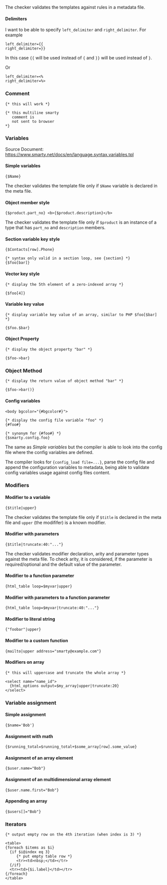 
The checker validates the templates against rules in a metadata file.

#### Delimiters

I want to be able to specify `left_delimiter` and `right_delimiter`.
For example

```
left_delimiter={{
right_delimiter=}}
```

In this case `{{` will be used instead of `{` and `}}` will be used instead of `}`.

Or

```
left_delimiter=<%
right_delimiter=%>
```

### Comment

```smarty
{* this will work *}

{* this multiline smarty
   comment is
   not sent to browser
*}
```

### Variables

Source Document: https://www.smarty.net/docs/en/language.syntax.variables.tpl

#### Simple variables
```smarty
{$Name}
```

The checker validates the template file only if `$Name` variable is declared in the meta file.

#### Object member style
```smarty
{$product.part_no} <b>{$product.description}</b>
```

The checker validates the template file only if `$product` is an instance of a type that has `part_no` and `description` members.

#### Section variable key style

```smarty
{$Contacts[row].Phone}

{* syntax only valid in a section loop, see {section} *}
{$foo[bar]}

```

#### Vector key style
```smarty
{* display the 5th element of a zero-indexed array *}

{$foo[4]}     
```

#### Variable key value

```smarty
{* display variable key value of an array, similar to PHP $foo[$bar] *}

{$foo.$bar}
```

#### Object Property
```smarty
{* display the object property "bar" *}

{$foo->bar}
```

### Object Method
```smarty
{* display the return value of object method "bar" *}

{$foo->bar()}
```


#### Config variables

```smarty
<body bgcolor="{#bgcolor#}">

{* display the config file variable "foo" *}
{#foo#}

{* synonym for {#foo#} *}
{$smarty.config.foo}
```
The same as _Simple variables_ but the compiler is able to look into the config file where the config variables are defined.

The compiler looks for `{config_load file=...}`, parse the config file and append the configuration variables to metadata, being able to validate config variables usage against config files content.

### Modifiers

#### Modifier to a variable

```smarty
{$title|upper}
```

The checker validates the template file only if `$title` is  declared in the meta file and `upper` (the modififer) is a known modifier.

#### Modifier with parameters

```smarty
{$title|truncate:40:"..."}
```

The checker validates modifier declaration, arity and parameter types against the meta file. To check arity,
it is considered, if the parameter is required/optional and the default value of the parameter.

#### Modifier to a function parameter

```smarty
{html_table loop=$myvar|upper}
```

#### Modifier with parameters to a function parameter

```smarty
{html_table loop=$myvar|truncate:40:"..."}
```

#### Modifier to literal string

```smarty
{"foobar"|upper}
```

#### Modifier to a custom function

```smarty
{mailto|upper address="smarty@example.com"}
```

#### Modifiers on array

```smarty
{* this will uppercase and truncate the whole array *}

<select name="name_id">
  {html_options output=$my_array|upper|truncate:20}
</select>
```
### Variable assignment

####  Simple assignment

```smarty
{$name='Bob'}
```

#### Assignment with math

```smarty
{$running_total=$running_total+$some_array[row].some_value}
```

#### Assignment of an array element

```smarty
{$user.name="Bob"}
```

#### Assignment of an multidimensional array element

```smarty
{$user.name.first="Bob"}
```
#### Appending an array

```smarty
{$users[]="Bob"}
```

### Iterators

```smarty
{* output empty row on the 4th iteration (when index is 3) *}

<table>
{foreach $items as $i}
  {if $i@index eq 3}
     {* put empty table row *}
     <tr><td>nbsp;</td></tr>
  {/if}
  <tr><td>{$i.label}</td></tr>
{/foreach}
</table>
```
